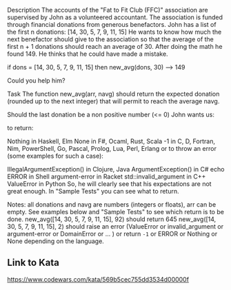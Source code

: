 Description
The accounts of the "Fat to Fit Club (FFC)" association are supervised by John as a volunteered accountant. The association is funded through financial donations from generous benefactors. John has a list of the first n donations: [14, 30, 5, 7, 9, 11, 15] He wants to know how much the next benefactor should give to the association so that the average of the first n + 1 donations should reach an average of 30. After doing the math he found 149. He thinks that he could have made a mistake.

if dons = [14, 30, 5, 7, 9, 11, 15] then new_avg(dons, 30) --> 149

Could you help him?

Task
The function new_avg(arr, navg) should return the expected donation (rounded up to the next integer) that will permit to reach the average navg.

Should the last donation be a non positive number (<= 0) John wants us:

to return:

Nothing in Haskell, Elm
None in F#, Ocaml, Rust, Scala
-1 in C, D, Fortran, Nim, PowerShell, Go, Pascal, Prolog, Lua, Perl, Erlang
or to throw an error (some examples for such a case):

IllegalArgumentException() in Clojure, Java
ArgumentException() in C#
echo ERROR in Shell
argument-error in Racket
std::invalid_argument in C++
ValueError in Python
So, he will clearly see that his expectations are not great enough. In "Sample Tests" you can see what to return.

Notes:
all donations and navg are numbers (integers or floats), arr can be empty.
See examples below and "Sample Tests" to see which return is to be done.
new_avg([14, 30, 5, 7, 9, 11, 15], 92) should return 645
new_avg([14, 30, 5, 7, 9, 11, 15], 2) 
should raise an error (ValueError or invalid_argument or argument-error or DomainError or ... ) 
or return `-1` or ERROR or Nothing or None depending on the language.

## Link to Kata
https://www.codewars.com/kata/569b5cec755dd3534d00000f